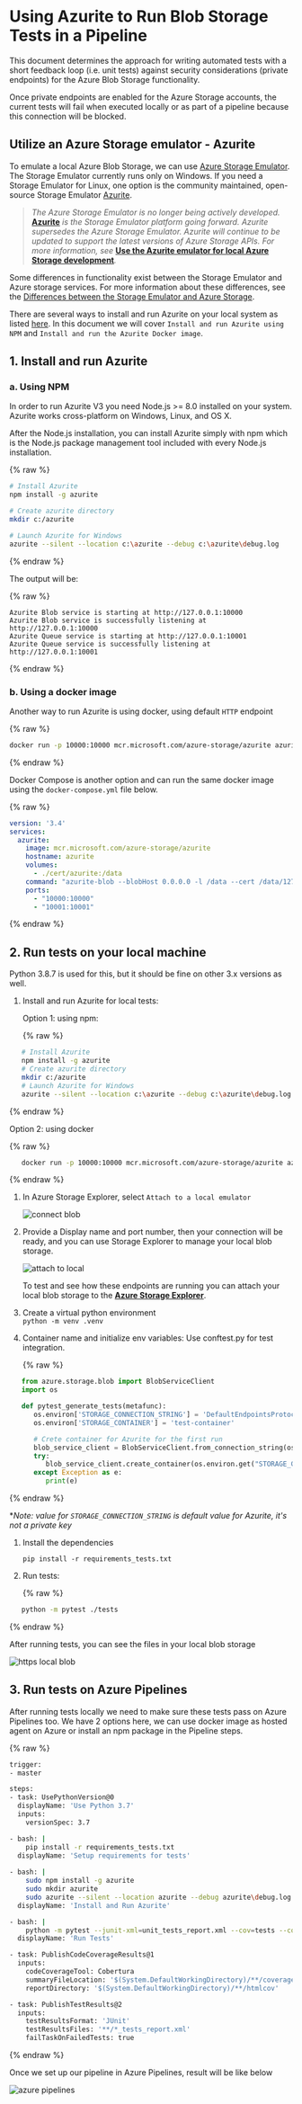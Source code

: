 # Using Azurite to Run Blob Storage Tests in a Pipeline

This document determines the approach for writing automated tests with a short feedback loop (i.e. unit tests) against security considerations (private endpoints) for the Azure Blob Storage functionality.

Once private endpoints are enabled for the Azure Storage accounts, the current tests will fail when executed locally or as part of a pipeline because this connection will be blocked.

## Utilize an Azure Storage emulator - Azurite

To emulate a local Azure Blob Storage, we can use [Azure Storage Emulator](https://docs.microsoft.com/en-us/azure/storage/common/storage-use-emulator). The Storage Emulator currently runs only on Windows. If you need a Storage Emulator for Linux, one option is the community maintained, open-source Storage Emulator [Azurite](https://github.com/azure/azurite).

> *The Azure Storage Emulator is no longer being actively developed.* [**Azurite**](https://docs.microsoft.com/en-us/azure/storage/common/storage-use-azurite) *is the Storage Emulator platform going forward. Azurite supersedes the Azure Storage Emulator. Azurite will continue to be updated to support the latest versions of Azure Storage APIs. For more information, see* [**Use the Azurite emulator for local Azure Storage development**](https://docs.microsoft.com/en-us/azure/storage/common/storage-use-azurite)*.*

Some differences in functionality exist between the Storage Emulator and Azure storage services. For more information about these differences, see the [Differences between the Storage Emulator and Azure Storage](https://docs.microsoft.com/en-us/azure/storage/common/storage-use-emulator#differences-between-the-storage-emulator-and-azure-storage).

There are several ways to install and run Azurite on your local system as listed [here](https://docs.microsoft.com/en-us/azure/storage/common/storage-use-azurite#install-and-run-azurite-by-using-npm). In this document we will cover `Install and run Azurite using NPM` and `Install and run the Azurite Docker image`.

## 1. Install and run Azurite

### a. Using NPM

In order to run Azurite V3 you need Node.js >= 8.0 installed on your system. Azurite works cross-platform on Windows, Linux, and OS X.

After the Node.js installation, you can install Azurite simply with npm which is the Node.js package management tool included with every Node.js installation.

{% raw %}

```bash
# Install Azurite
npm install -g azurite

# Create azurite directory
mkdir c:/azurite

# Launch Azurite for Windows
azurite --silent --location c:\azurite --debug c:\azurite\debug.log
```

{% endraw %}

The output will be:

{% raw %}

```shell
Azurite Blob service is starting at http://127.0.0.1:10000
Azurite Blob service is successfully listening at http://127.0.0.1:10000
Azurite Queue service is starting at http://127.0.0.1:10001
Azurite Queue service is successfully listening at http://127.0.0.1:10001
```

{% endraw %}

### b. Using a docker image

Another way to run Azurite is using docker, using default `HTTP` endpoint

{% raw %}

```bash
docker run -p 10000:10000 mcr.microsoft.com/azure-storage/azurite azurite-blob --blobHost 0.0.0.0
```

{% endraw %}

Docker Compose is another option and can run the same docker image using the `docker-compose.yml` file below.

{% raw %}

```yaml
version: '3.4'
services:
  azurite:
    image: mcr.microsoft.com/azure-storage/azurite
    hostname: azurite
    volumes:
      - ./cert/azurite:/data
    command: "azurite-blob --blobHost 0.0.0.0 -l /data --cert /data/127.0.0.1.pem --key /data/127.0.0.1-key.pem --oauth basic"
    ports:
      - "10000:10000"
      - "10001:10001"
```

{% endraw %}

## 2. Run tests on your local machine

Python 3.8.7 is used for this, but it should be fine on other 3.x versions as well.

1. Install and run Azurite for local tests:

   Option 1: using npm:

   {% raw %}

```bash
   # Install Azurite
   npm install -g azurite
   # Create azurite directory
   mkdir c:/azurite
   # Launch Azurite for Windows
   azurite --silent --location c:\azurite --debug c:\azurite\debug.log
   ```

{% endraw %}

   Option 2: using docker

   {% raw %}

```bash
   docker run -p 10000:10000 mcr.microsoft.com/azure-storage/azurite azurite-blob --blobHost 0.0.0.0
   ```

{% endraw %}

1. In Azure Storage Explorer, select `Attach to a local emulator`

   ![connect blob](images/blob_storage_connection.png)

1. Provide a Display name and port number, then your connection will be ready, and you can use Storage Explorer to manage your local blob storage.

   ![attach to local](images/blob_storage_connection_attach.png)

   To test and see how these endpoints are running you can attach your local blob storage to the [**Azure Storage Explorer**](https://azure.microsoft.com/en-us/features/storage-explorer/).

1. Create a virtual python environment  
   `python -m venv .venv`

1. Container name and initialize env variables: Use conftest.py for test integration.

   {% raw %}

```python
   from azure.storage.blob import BlobServiceClient
   import os

   def pytest_generate_tests(metafunc):
      os.environ['STORAGE_CONNECTION_STRING'] = 'DefaultEndpointsProtocol=http;AccountName=devstoreaccount1;AccountKey=Eby8vdM02xNOcqFlqUwJPLlmEtlCDXJ1OUzFT50uSRZ6IFsuFq2UVErCz4I6tq/K1SZFPTOtr/KBHBeksoGMGw==;BlobEndpoint=http://127.0.0.1:10000/devstoreaccount1;'
      os.environ['STORAGE_CONTAINER'] = 'test-container'

      # Crete container for Azurite for the first run
      blob_service_client = BlobServiceClient.from_connection_string(os.environ.get("STORAGE_CONNECTION_STRING"))
      try:
         blob_service_client.create_container(os.environ.get("STORAGE_CONTAINER"))
      except Exception as e:
         print(e)
   ```

{% endraw %}

   **Note: value for `STORAGE_CONNECTION_STRING` is default value for Azurite, it's not a private key*

1. Install the dependencies  

    `pip install -r requirements_tests.txt`

1. Run tests:

   {% raw %}

```bash
   python -m pytest ./tests
   ```

{% endraw %}

After running tests, you can see the files in your local blob storage

![https local blob](images/http_local_blob_storage.png)

## 3. Run tests on Azure Pipelines

After running tests locally we need to make sure these tests pass on Azure Pipelines too. We have 2 options here, we can use docker image as hosted agent on Azure or install an npm package in the Pipeline steps.

{% raw %}

```bash
trigger:
- master

steps:
- task: UsePythonVersion@0
  displayName: 'Use Python 3.7'
  inputs:
    versionSpec: 3.7

- bash: |
    pip install -r requirements_tests.txt
  displayName: 'Setup requirements for tests'
  
- bash: |
    sudo npm install -g azurite
    sudo mkdir azurite
    sudo azurite --silent --location azurite --debug azurite\debug.log &
  displayName: 'Install and Run Azurite'

- bash: |
    python -m pytest --junit-xml=unit_tests_report.xml --cov=tests --cov-report=html --cov-report=xml ./tests
  displayName: 'Run Tests'

- task: PublishCodeCoverageResults@1
  inputs:
    codeCoverageTool: Cobertura
    summaryFileLocation: '$(System.DefaultWorkingDirectory)/**/coverage.xml'
    reportDirectory: '$(System.DefaultWorkingDirectory)/**/htmlcov'

- task: PublishTestResults@2
  inputs:
    testResultsFormat: 'JUnit'
    testResultsFiles: '**/*_tests_report.xml'
    failTaskOnFailedTests: true
```

{% endraw %}

Once we set up our pipeline in Azure Pipelines, result will be like below

![azure pipelines](images/azure_pipeline.png)
